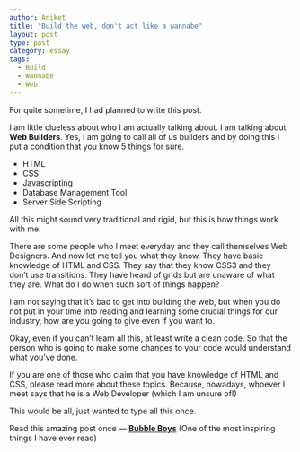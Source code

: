 ```yaml
---
author: Aniket
title: "Build the web, don't act like a wannabe"
layout: post
type: post
category: essay
tags:
  - Build
  - Wannabe
  - Web
---
```

For quite sometime, I had planned to write this post.

I am little clueless about who I am actually talking about. I am talking about **Web Builders**. Yes, I am going to call all of us builders and by doing this I put a condition that you know 5 things for sure.

*   HTML
*   CSS
*   Javascripting
*   Database Management Tool
*   Server Side Scripting

All this might sound very traditional and rigid, but this is how things work with me.

There are some people who I meet everyday and they call themselves Web Designers. And now let me tell you what they know. They have basic knowledge of HTML and CSS. They say that they know CSS3 and they  don’t use transitions. They have heard of grids but are unaware of what they are. What do I do when such sort of things happen?

I am not saying that it’s bad to get into building the web, but when you do not put in your time into reading and learning some crucial things for our industry, how are you going to give even if you want to.

Okay, even if you can’t learn all this, at least write a clean code. So that the person who is going to make some changes to your code would understand what you’ve done.

If you are one of those who claim that you have knowledge of HTML and CSS, please read more about these topics. Because, nowadays, whoever I meet says that he is a Web Developer (which I am unsure of!)

This would be all, just wanted to type all this once.

Read this amazing post once — **[Bubble Boys][1]** (One of the most inspiring things I have ever read)

 [1]: http://nymag.com/news/features/silicon-valley-2011-9/ "Bubble Boys"